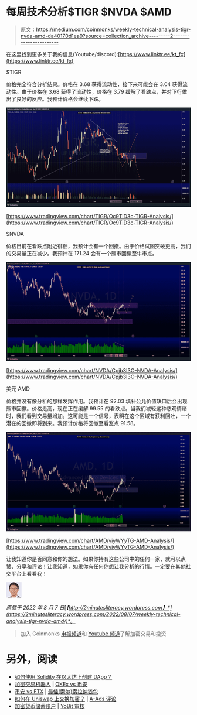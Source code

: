 # 每周技术分析$TIGR $NVDA $AMD

> 原文：<https://medium.com/coinmonks/weekly-technical-analysis-tigr-nvda-amd-da40170d1ea9?source=collection_archive---------2----------------------->

在这里找到更多关于我的信息(Youtube/discord):[https://www.linktr.ee/kt_fx](https://www.linktr.ee/kt_fx)

$TIGR

价格完全符合分析结果。价格在 3.68 获得流动性，接下来可能会在 3.04 获得流动性。由于价格在 3.68 获得了流动性，价格在 3.79 缓解了看跌点，并对下行做出了良好的反应。我预计价格会继续下跌。

![](img/7dcf9983454bbd4fd08894e2ee03db94.png)

[https://www.tradingview.com/chart/TIGR/Oc9TiD3c-TIGR-Analysis/](https://www.tradingview.com/chart/TIGR/Oc9TiD3c-TIGR-Analysis/)

$NVDA

价格目前在看跌点附近徘徊，我预计会有一个回撤。由于价格试图突破更高，我们的交易量正在减少。我预计在 171.24 会有一个熊市回撤至牛市点。

![](img/5c275af4e62e5db8008d00e5ffa3b84e.png)

[https://www.tradingview.com/chart/NVDA/Cpjb3I3O-NVDA-Analysis/](https://www.tradingview.com/chart/NVDA/Cpjb3I3O-NVDA-Analysis/)

美元 AMD

价格并没有像分析的那样发挥作用。我预计在 92.03 填补公允价值缺口后会出现熊市回撤。价格走高，现在正在缓解 99.55 的看跌点。当我们减轻这种悲观情绪时，我们看到交易量增加。这可能是一个信号，表明在这个区域有获利回吐，一个潜在的回撤即将到来。我预计价格将回撤至看涨点 91.58。

![](img/9d632ae263791e269beee063f65aecca.png)

[https://www.tradingview.com/chart/AMD/viyWYyTG-AMD-Analysis/](https://www.tradingview.com/chart/AMD/viyWYyTG-AMD-Analysis/)

让我知道你是否同意和你的想法。如果你持有这些公司中的任何一家，就可以点赞、分享和评论！让我知道，如果你有任何你想让我分析的行情。一定要在其他社交平台上看看我！

![](img/59481109e52242823e798b2616102b48.png)

*原载于 2022 年 8 月 7 日*[*【http://2minutesliteracy.wordpress.com】*](https://2minutesliteracy.wordpress.com/2022/08/07/weekly-technical-analysis-tigr-nvda-amd/)*。*

> 加入 Coinmonks [电报频道](https://t.me/coincodecap)和 [Youtube 频道](https://www.youtube.com/c/coinmonks/videos)了解加密交易和投资

# 另外，阅读

*   [如何使用 Solidity 在以太坊上创建 DApp？](https://coincodecap.com/create-a-dapp-on-ethereum-using-solidity)
*   [加密交易机器人](/coinmonks/crypto-trading-bot-c2ffce8acb2a) | [OKEx vs 币安](https://coincodecap.com/okex-vs-binance)
*   [币安 vs FTX](https://coincodecap.com/binance-vs-ftx) | [最佳(索尔)索拉纳钱包](https://coincodecap.com/solana-wallets)
*   [如何在 Uniswap 上交换加密？](https://coincodecap.com/swap-crypto-on-uniswap) | [A-Ads 评论](https://coincodecap.com/a-ads-review)
*   [加密货币储蓄账户](/coinmonks/cryptocurrency-savings-accounts-be3bc0feffbf) | [YoBit 审核](/coinmonks/yobit-review-175464162c62)